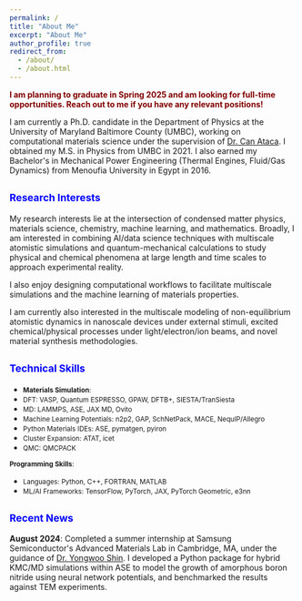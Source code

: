 ```yaml
---
permalink: /
title: "About Me"
excerpt: "About Me"
author_profile: true
redirect_from: 
  - /about/
  - /about.html
---
```


<span style="color: maroon;"><strong>I am planning to graduate in Spring 2025 and am looking for full-time opportunities. Reach out to me if you have any relevant positions!</strong></span>

I am currently a Ph.D. candidate in the Department of Physics at the University of Maryland Baltimore County (UMBC), working on computational materials science under the supervision of [Dr. Can Ataca](https://physics.umbc.edu/people/faculty/ataca/). I obtained my M.S. in Physics from UMBC in 2021. I also earned my Bachelor's in Mechanical Power Engineering (Thermal Engines, Fluid/Gas Dynamics) from Menoufia University in Egypt in 2016. 

## <span style="color: blue; font-size: smaller;">Research Interests</span>

My research interests lie at the intersection of condensed matter physics, materials science, chemistry, machine learning, and mathematics. Broadly, I am interested in combining AI/data science techniques with multiscale atomistic simulations and quantum-mechanical calculations to study physical and chemical phenomena at large length and time scales to approach experimental reality.

I also enjoy designing computational workflows to facilitate multiscale simulations and the machine learning of materials properties. 

I am currently also interested in the multiscale modeling of non-equilibrium atomistic dynamics in nanoscale devices under external stimuli, excited chemical/physical processes under light/electron/ion beams, and novel material synthesis methodologies.

## <span style="color: blue; font-size: smaller;">Technical Skills</span>

- <span style="font-size: smaller;">**Materials Simulation**:
- <span style="font-size: smaller;"> DFT: VASP, Quantum ESPRESSO, GPAW, DFTB+, SIESTA/TranSiesta</span>
- <span style="font-size: smaller;"> MD: LAMMPS, ASE, JAX MD, Ovito</span>
- <span style="font-size: smaller;"> Machine Learning Potentials: n2p2, GAP, SchNetPack, MACE, NequIP/Allegro</span>
- <span style="font-size: smaller;"> Python Materials IDEs: ASE, pymatgen, pyiron</span>
- <span style="font-size: smaller;"> Cluster Expansion: ATAT, icet</span>
- <span style="font-size: smaller;"> QMC: QMCPACK</span>

 <span style="font-size: smaller;">**Programming Skills**:
- <span style="font-size: smaller;"> Languages: Python, C++, FORTRAN, MATLAB</span>
- <span style="font-size: smaller;"> ML/AI Frameworks: TensorFlow, PyTorch, JAX, PyTorch Geometric, e3nn</span>

## <span style="color: blue; font-size: smaller;">Recent News</span>

**August 2024**: Completed a summer internship at Samsung Semiconductor's Advanced Materials Lab in Cambridge, MA, under the guidance of [Dr. Yongwoo Shin](https://scholar.google.com/citations?user=0R3aEUUAAAAJ&hl=en). I developed a Python package for hybrid KMC/MD simulations within ASE to model the growth of amorphous boron nitride using neural network potentials, and benchmarked the results against TEM experiments.

